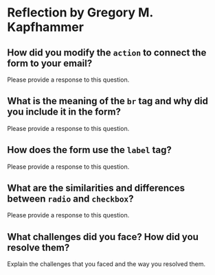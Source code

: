 # Reflection by Gregory M. Kapfhammer

## How did you modify the `action` to connect the form to your email?

Please provide a response to this question.

## What is the meaning of the `br` tag and why did you include it in the form?

Please provide a response to this question.

## How does the form use the `label` tag?

Please provide a response to this question.

## What are the similarities and differences between `radio` and `checkbox`?

Please provide a response to this question.

## What challenges did you face? How did you resolve them?

Explain the challenges that you faced and the way you resolved them.
